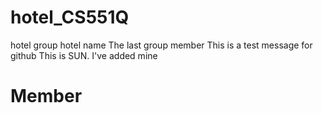 # hotel_CS551Q
hotel group
hotel name
The last group member
This is a test message for github
This is SUN.
I've added mine
 
# Member
